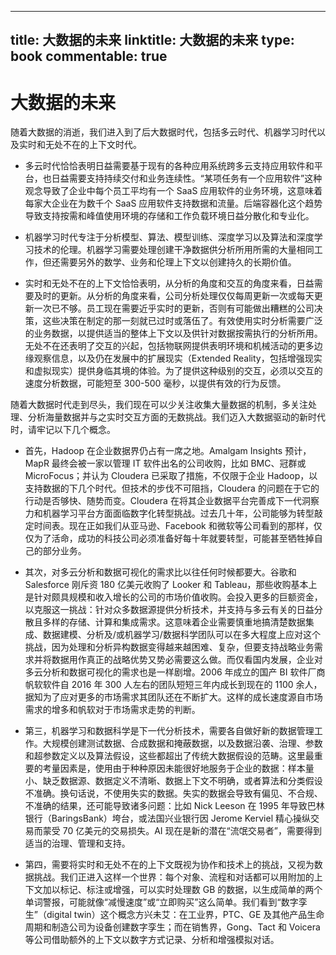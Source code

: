 
---
title: 大数据的未来
linktitle: 大数据的未来
type: book
commentable: true
---

# 大数据的未来

随着大数据的消逝，我们进入到了后大数据时代，包括多云时代、机器学习时代以及实时和无处不在的上下文时代。

- 多云时代恰恰表明日益需要基于现有的各种应用系统跨多云支持应用软件和平台，也日益需要支持持续交付和业务连续性。“某项任务有一个应用软件”这种观念导致了企业中每个员工平均有一个 SaaS 应用软件的业务环境，这意味着每家大企业在为数千个 SaaS 应用软件支持数据和流量。后端容器化这个趋势导致支持按需和峰值使用环境的存储和工作负载环境日益分散化和专业化。

- 机器学习时代专注于分析模型、算法、模型训练、深度学习以及算法和深度学习技术的伦理。机器学习需要处理创建干净数据供分析所用所需的大量相同工作，但还需要另外的数学、业务和伦理上下文以创建持久的长期价值。

- 实时和无处不在的上下文恰恰表明，从分析的角度和交互的角度来看，日益需要及时的更新。从分析的角度来看，公司分析处理仅仅每周更新一次或每天更新一次已不够。员工现在需要近乎实时的更新，否则有可能做出糟糕的公司决策，这些决策在制定的那一刻就已过时或落伍了。有效使用实时分析需要广泛的业务数据，以提供适当的整体上下文以及供针对数据按需执行的分析所用。无处不在还表明了交互的兴起，包括物联网提供表明环境和机械活动的更多边缘观察信息，以及仍在发展中的扩展现实（Extended Reality，包括增强现实和虚拟现实）提供身临其境的体验。为了提供这种级别的交互，必须以交互的速度分析数据，可能短至 300-500 毫秒，以提供有效的行为反馈。

随着大数据时代走到尽头，我们现在可以少关注收集大量数据的机制，多关注处理、分析海量数据并与之实时交互方面的无数挑战。我们迈入大数据驱动的新时代时，请牢记以下几个概念。

- 首先，Hadoop 在企业数据界仍占有一席之地。Amalgam Insights 预计，MapR 最终会被一家以管理 IT 软件出名的公司收购，比如 BMC、冠群或 MicroFocus；并认为 Cloudera 已采取了措施，不仅限于企业 Hadoop，以支持数据的下几个时代。但技术的步伐不可阻挡，Cloudera 的问题在于它的行动是否够快、随势而变。Cloudera 在将其企业数据平台完善成下一代洞察力和机器学习平台方面面临数字化转型挑战。过去几十年，公司能够为转型敲定时间表。现在正如我们从亚马逊、Facebook 和微软等公司看到的那样，仅仅为了活命，成功的科技公司必须准备好每十年就要转型，可能甚至牺牲掉自己的部分业务。

- 其次，对多云分析和数据可视化的需求比以往任何时候都要大。谷歌和 Salesforce 刚斥资 180 亿美元收购了 Looker 和 Tableau，那些收购基本上是针对颇具规模和收入增长的公司的市场价值收购。会投入更多的巨额资金，以克服这一挑战：针对众多数据源提供分析技术，并支持与多云有关的日益分散且多样的存储、计算和集成需求。这意味着企业需要慎重地搞清楚数据集成、数据建模、分析及/或机器学习/数据科学团队可以在多大程度上应对这个挑战，因为处理和分析异构数据变得越来越困难、复杂，但要支持战略业务需求并将数据用作真正的战略优势又势必需要这么做。而仅看国内发展，企业对多云分析和数据可视化的需求也是一样剧增。2006 年成立的国产 BI 软件厂商帆软软件自 2016 年 300 人左右的团队短短三年内成长到现在的 1100 余人，据知为了应对更多的市场需求其团队还在不断扩大。这样的成长速度源自市场需求的增多和帆软对于市场需求走势的判断。

- 第三，机器学习和数据科学是下一代分析技术，需要各自做好新的数据管理工作。大规模创建测试数据、合成数据和掩蔽数据，以及数据沿袭、治理、参数和超参数定义以及算法假设，这些都超出了传统大数据假设的范畴。这里最重要的考量因素是，使用由于种种原因未能很好地服务于企业的数据：样本量小、缺乏数据源、数据定义不清晰、数据上下文不明确，或者算法和分类假设不准确。换句话说，不使用失实的数据。失实的数据会导致有偏见、不合规、不准确的结果，还可能导致诸多问题：比如 Nick Leeson 在 1995 年导致巴林银行（BaringsBank）垮台，或法国兴业银行因 Jerome Kerviel 精心操纵交易而蒙受 70 亿美元的交易损失。AI 现在是新的潜在“流氓交易者”，需要得到适当的治理、管理和支持。

- 第四，需要将实时和无处不在的上下文既视为协作和技术上的挑战，又视为数据挑战。我们正进入这样一个世界：每个对象、流程和对话都可以用附加的上下文加以标记、标注或增强，可以实时处理数 GB 的数据，以生成简单的两个单词警报，可能就像“减慢速度”或“立即购买”这么简单。我们看到“数字孪生”（digital twin）这个概念方兴未艾：在工业界，PTC、GE 及其他产品生命周期和制造公司为设备创建数字孪生；而在销售界，Gong、Tact 和 Voicera 等公司借助额外的上下文以数字方式记录、分析和增强模拟对话。

    